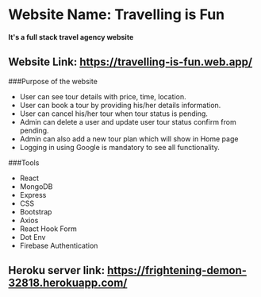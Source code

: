 # Website Name: Travelling is Fun
#### It's a full stack travel agency website

## Website Link: https://travelling-is-fun.web.app/

###Purpose of the website
* User can see tour details with price, time, location.
* User can book a tour by providing his/her details information.
* User can cancel his/her tour when tour status is pending.
* Admin can delete a user and update user tour status confirm from pending.
* Admin can also add a new tour plan which will show in Home page
* Logging in using Google is mandatory to see all functionality. 

###Tools
* React
* MongoDB
* Express
* CSS
* Bootstrap
* Axios
* React Hook Form
* Dot Env
* Firebase Authentication

## Heroku server link: https://frightening-demon-32818.herokuapp.com/
